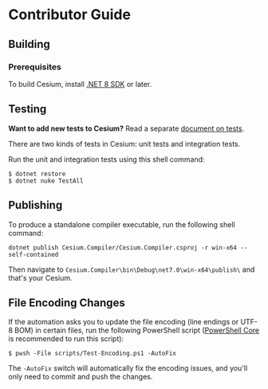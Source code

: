 Contributor Guide
=================

Building
--------

### Prerequisites

To build Cesium, install [.NET 8 SDK][dotnet.download] or later.

Testing
-------

**Want to add new tests to Cesium?** Read a separate [document on tests][docs.tests].

There are two kinds of tests in Cesium: unit tests and integration tests.

Run the unit and integration tests using this shell command:

```console
$ dotnet restore
$ dotnet nuke TestAll
```

Publishing
----------

To produce a standalone compiler executable, run the following shell command:

```shell
dotnet publish Cesium.Compiler/Cesium.Compiler.csproj -r win-x64 --self-contained
```

Then navigate to `Cesium.Compiler\bin\Debug\net7.0\win-x64\publish\` and that's your Cesium.

File Encoding Changes
---------------------
If the automation asks you to update the file encoding (line endings or UTF-8 BOM) in certain files, run the following PowerShell script ([PowerShell Core][powershell] is recommended to run this script):
```console
$ pwsh -File scripts/Test-Encoding.ps1 -AutoFix
```

The `-AutoFix` switch will automatically fix the encoding issues, and you'll only need to commit and push the changes.

[docs.tests]: docs/tests.md
[dotnet.download]: https://dotnet.microsoft.com/en-us/download
[powershell]: https://github.com/PowerShell/PowerShell
